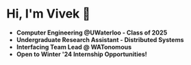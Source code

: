 # Hi, I'm Vivek 👋

* **Computer Engineering @UWaterloo - Class of 2025**
* **Undergraduate Research Assistant - Distributed Systems**
* **Interfacing Team Lead @ WATonomous**
* **Open to Winter '24 Internship Opportunities!**

<!-- 
[![Vivek's GitHub stats](https://github-readme-stats.vercel.app/api?username=valamuri2020&count_private=true&theme=tokyonight)](https://github.com/anuraghazra/github-readme-stats)

[![Top Langs](https://github-readme-stats.vercel.app/api/top-langs/?username=valamuri2020&layout=compact&theme=tokyonight&hide=jupyter%20notebook,CSS,CMake,Makefile&langs_count=7)](https://github.com/anuraghazra/github-readme-stats) -->
